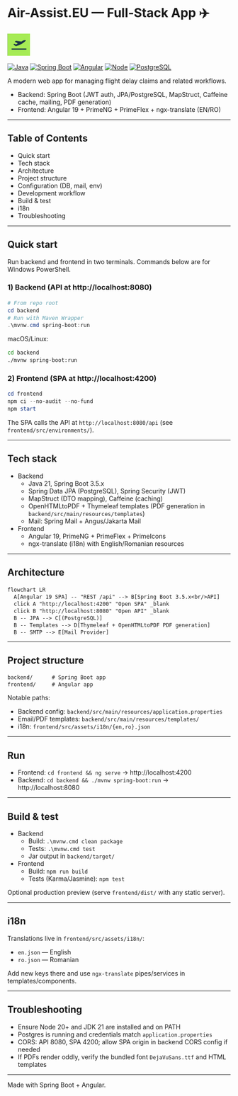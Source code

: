 # Air-Assist.EU — Full‑Stack App ✈️

![Logo](frontend/src/assets/photos/logo.png)

[![Java](https://img.shields.io/badge/Java-21-red)](https://adoptium.net/) [![Spring Boot](https://img.shields.io/badge/Spring%20Boot-3.5.x-6DB33F)](https://spring.io/projects/spring-boot)
[![Angular](https://img.shields.io/badge/Angular-19-DD0031)](https://angular.dev/) [![Node](https://img.shields.io/badge/Node.js-%E2%89%A520.x-339933)](https://nodejs.org/) [![PostgreSQL](https://img.shields.io/badge/PostgreSQL-14%2B-31648C)](https://www.postgresql.org/)

A modern web app for managing flight delay claims and related workflows.

- Backend: Spring Boot (JWT auth, JPA/PostgreSQL, MapStruct, Caffeine cache, mailing, PDF generation)
- Frontend: Angular 19 + PrimeNG + PrimeFlex + ngx-translate (EN/RO)

---

## Table of Contents
- Quick start
- Tech stack
- Architecture
- Project structure
- Configuration (DB, mail, env)
- Development workflow
- Build & test
- i18n
- Troubleshooting

---

## Quick start
Run backend and frontend in two terminals. Commands below are for Windows PowerShell.

### 1) Backend (API at http://localhost:8080)
```powershell
# From repo root
cd backend
# Run with Maven Wrapper
.\mvnw.cmd spring-boot:run
```

macOS/Linux:
```bash
cd backend
./mvnw spring-boot:run
```

### 2) Frontend (SPA at http://localhost:4200)
```powershell
cd frontend
npm ci --no-audit --no-fund
npm start
```

The SPA calls the API at `http://localhost:8080/api` (see `frontend/src/environments/`).

---

## Tech stack
- Backend
  - Java 21, Spring Boot 3.5.x
  - Spring Data JPA (PostgreSQL), Spring Security (JWT)
  - MapStruct (DTO mapping), Caffeine (caching)
  - OpenHTMLtoPDF + Thymeleaf templates (PDF generation in `backend/src/main/resources/templates`)
  - Mail: Spring Mail + Angus/Jakarta Mail
- Frontend
  - Angular 19, PrimeNG + PrimeFlex + PrimeIcons
  - ngx-translate (i18n) with English/Romanian resources

---

## Architecture
```mermaid
flowchart LR
  A[Angular 19 SPA] -- "REST /api" --> B[Spring Boot 3.5.x<br/>API]
  click A "http://localhost:4200" "Open SPA" _blank
  click B "http://localhost:8080" "Open API" _blank
  B -- JPA --> C[(PostgreSQL)]
  B -- Templates --> D[Thymeleaf + OpenHTMLtoPDF PDF generation]
  B -- SMTP --> E[Mail Provider]
```

---

## Project structure
```
backend/      # Spring Boot app
frontend/     # Angular app
```
Notable paths:
- Backend config: `backend/src/main/resources/application.properties`
- Email/PDF templates: `backend/src/main/resources/templates/`
- i18n: `frontend/src/assets/i18n/{en,ro}.json`

---

## Run

- Frontend: `cd frontend && ng serve` → http://localhost:4200
- Backend: `cd backend && ./mvnw spring-boot:run` → http://localhost:8080

---

## Build & test
- Backend
  - Build: `.\mvnw.cmd clean package`
  - Tests: `.\mvnw.cmd test`
  - Jar output in `backend/target/`
- Frontend
  - Build: `npm run build`
  - Tests (Karma/Jasmine): `npm test`

Optional production preview (serve `frontend/dist/` with any static server).

---

## i18n
Translations live in `frontend/src/assets/i18n/`:
- `en.json` — English
- `ro.json` — Romanian

Add new keys there and use `ngx-translate` pipes/services in templates/components.

---

## Troubleshooting
- Ensure Node 20+ and JDK 21 are installed and on PATH
- Postgres is running and credentials match `application.properties`
- CORS: API 8080, SPA 4200; allow SPA origin in backend CORS config if needed
- If PDFs render oddly, verify the bundled font `DejaVuSans.ttf` and HTML templates

---

Made with Spring Boot + Angular.
